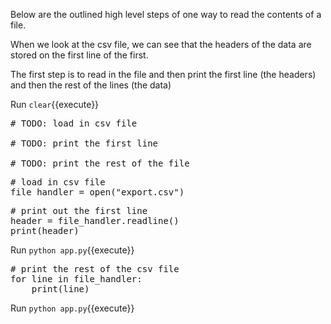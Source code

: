 Below are the outlined high level steps of one way to read the contents of a file.

When we look at the csv file, we can see that the headers of the data are stored on the first line of the first.

The first step is to read in the file and then print the first line (the headers) and then the rest of the lines (the data)

Run `clear`{{execute}}
<pre class="file" data-filename="app.py" data-target="replace">
# TODO: load in csv file

# TODO: print the first line

# TODO: print the rest of the file
</pre>

<pre class="file" data-filename="app.py" data-target="insert" data-marker="# TODO: load in csv file">
# load in csv file
file_handler = open("export.csv")
</pre>

<pre class="file" data-filename="app.py" data-target="insert" data-marker="# TODO: print the first line">
# print out the first line
header = file_handler.readline()
print(header)
</pre>

Run `python app.py`{{execute}}

<pre class="file" data-filename="app.py" data-target="insert" data-marker="# TODO: print the rest of the file">
# print the rest of the csv file
for line in file_handler:
    print(line)
</pre>

Run `python app.py`{{execute}}